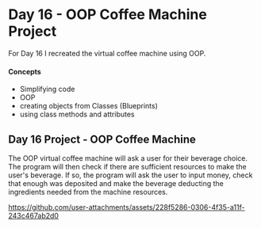
# Day 16 - OOP Coffee Machine Project

For Day 16 I recreated the virtual coffee machine using OOP. 

#### Concepts
* Simplifying code
* OOP
* creating objects from Classes (Blueprints)
* using class methods and attributes

## Day 16 Project - OOP Coffee Machine

The OOP virtual coffee machine will ask a user for their beverage choice. The program will then check if there are sufficient resources to make the user's beverage. If so, the program will ask the user to input money, check that enough was deposited and make the beverage deducting the ingredients needed from the machine resources.



https://github.com/user-attachments/assets/228f5286-0306-4f35-a11f-243c467ab2d0















